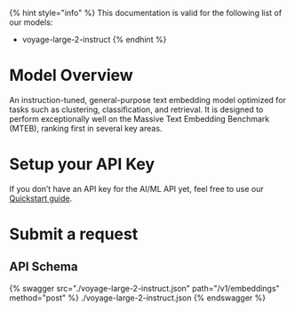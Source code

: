 [#references:start]: <> ({ "template": "openapi" })
{% hint style="info" %}
This documentation is valid for the following list of our models:
* voyage-large-2-instruct
{% endhint %}

# Model Overview
An instruction-tuned, general-purpose text embedding model optimized for tasks such as clustering, classification, and retrieval. It is designed to perform exceptionally well on the Massive Text Embedding Benchmark (MTEB), ranking first in several key areas.

# Setup your API Key
If you don’t have an API key for the AI/ML API yet, feel free to use our [Quickstart guide](https://docs.aimlapi.com/quickstart/setting-up).

# Submit a request
## API Schema
{% swagger src="./voyage-large-2-instruct.json" path="/v1/embeddings" method="post" %}
./voyage-large-2-instruct.json
{% endswagger %}


[#references:end]: <> ({})